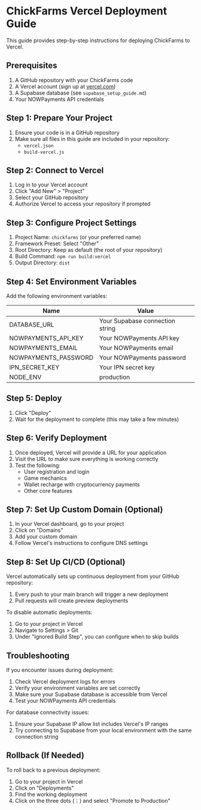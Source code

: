# ChickFarms Vercel Deployment Guide

This guide provides step-by-step instructions for deploying ChickFarms to Vercel.

## Prerequisites

1. A GitHub repository with your ChickFarms code
2. A Vercel account (sign up at [vercel.com](https://vercel.com))
3. A Supabase database (see `supabase_setup_guide.md`)
4. Your NOWPayments API credentials

## Step 1: Prepare Your Project

1. Ensure your code is in a GitHub repository
2. Make sure all files in this guide are included in your repository:
   - `vercel.json`
   - `build-vercel.js`

## Step 2: Connect to Vercel

1. Log in to your Vercel account
2. Click "Add New" > "Project"
3. Select your GitHub repository
4. Authorize Vercel to access your repository if prompted

## Step 3: Configure Project Settings

1. Project Name: `chickfarms` (or your preferred name)
2. Framework Preset: Select "Other"
3. Root Directory: Keep as default (the root of your repository)
4. Build Command: `npm run build:vercel`
5. Output Directory: `dist`

## Step 4: Set Environment Variables

Add the following environment variables:

| Name | Value |
|------|-------|
| DATABASE_URL | Your Supabase connection string |
| NOWPAYMENTS_API_KEY | Your NOWPayments API key |
| NOWPAYMENTS_EMAIL | Your NOWPayments email |
| NOWPAYMENTS_PASSWORD | Your NOWPayments password |
| IPN_SECRET_KEY | Your IPN secret key |
| NODE_ENV | production |

## Step 5: Deploy

1. Click "Deploy"
2. Wait for the deployment to complete (this may take a few minutes)

## Step 6: Verify Deployment

1. Once deployed, Vercel will provide a URL for your application
2. Visit the URL to make sure everything is working correctly
3. Test the following:
   - User registration and login
   - Game mechanics
   - Wallet recharge with cryptocurrency payments
   - Other core features

## Step 7: Set Up Custom Domain (Optional)

1. In your Vercel dashboard, go to your project
2. Click on "Domains"
3. Add your custom domain
4. Follow Vercel's instructions to configure DNS settings

## Step 8: Set Up CI/CD (Optional)

Vercel automatically sets up continuous deployment from your GitHub repository:

1. Every push to your main branch will trigger a new deployment
2. Pull requests will create preview deployments

To disable automatic deployments:
1. Go to your project in Vercel
2. Navigate to Settings > Git
3. Under "Ignored Build Step", you can configure when to skip builds

## Troubleshooting

If you encounter issues during deployment:

1. Check Vercel deployment logs for errors
2. Verify your environment variables are set correctly
3. Make sure your Supabase database is accessible from Vercel
4. Test your NOWPayments API credentials

For database connectivity issues:
1. Ensure your Supabase IP allow list includes Vercel's IP ranges
2. Try connecting to Supabase from your local environment with the same connection string

## Rollback (If Needed)

To roll back to a previous deployment:
1. Go to your project in Vercel
2. Click on "Deployments"
3. Find the working deployment
4. Click on the three dots (⋮) and select "Promote to Production"